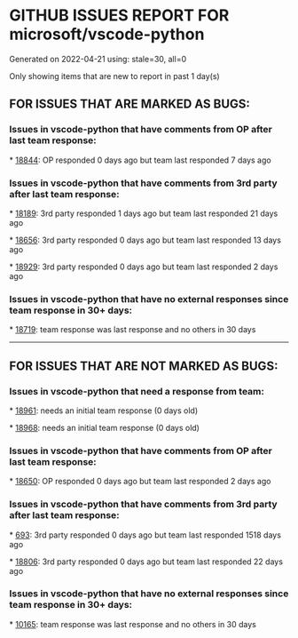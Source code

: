 
# GITHUB ISSUES REPORT FOR microsoft/vscode-python


Generated on 2022-04-21 using: stale=30, all=0


Only showing items that are new to report in past 1 day(s)


## FOR ISSUES THAT ARE MARKED AS BUGS:


### Issues in vscode-python that have comments from OP after last team response:


\* [18844](https://github.com/microsoft/vscode-python/issues/18844 "Test discovery can't add two subdirectories with a third different directory (Multiple raw data nodes had the same id)"): OP responded 0 days ago but team last responded 7 days ago

### Issues in vscode-python that have comments from 3rd party after last team response:


\* [18189](https://github.com/microsoft/vscode-python/issues/18189 "The link is invalid when debugging in docker. "): 3rd party responded 1 days ago but team last responded 21 days ago

\* [18656](https://github.com/microsoft/vscode-python/issues/18656 "Pytest discovery stuck in Output panel"): 3rd party responded 0 days ago but team last responded 13 days ago

\* [18929](https://github.com/microsoft/vscode-python/issues/18929 "No linting with mypy"): 3rd party responded 0 days ago but team last responded 2 days ago

### Issues in vscode-python that have no external responses since team response in 30+ days:


\* [18719](https://github.com/microsoft/vscode-python/issues/18719 "Bug on virtual enviroment interpreter"): team response was last response and no others in 30 days

---

## FOR ISSUES THAT ARE NOT MARKED AS BUGS:


### Issues in vscode-python that need a response from team:


\* [18961](https://github.com/microsoft/vscode-python/issues/18961 "Error [object Object] when using unittest Test Debugging"): needs an initial team response (0 days old)

\* [18968](https://github.com/microsoft/vscode-python/issues/18968 "BUG:Always need to 'install tensorboard'"): needs an initial team response (0 days old)

### Issues in vscode-python that have comments from OP after last team response:


\* [18650](https://github.com/microsoft/vscode-python/issues/18650 "Add multiroot-workspace variable scoping for `python.defaultInterpreterPath`"): OP responded 0 days ago but team last responded 2 days ago

### Issues in vscode-python that have comments from 3rd party after last team response:


\* [693](https://github.com/microsoft/vscode-python/issues/693 "Debugger doesn't stop at breakpoints with pytest if pytest-cov is used"): 3rd party responded 0 days ago but team last responded 1518 days ago

\* [18806](https://github.com/microsoft/vscode-python/issues/18806 "Distinguished settings for running individual or all tests"): 3rd party responded 0 days ago but team last responded 22 days ago

### Issues in vscode-python that have no external responses since team response in 30+ days:


\* [10165](https://github.com/microsoft/vscode-python/issues/10165 "Fix environment-dependent git pre-commit hooks"): team response was last response and no others in 30 days
